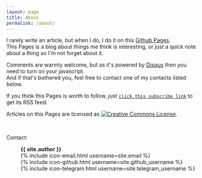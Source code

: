 ```yaml
---
layout: page
title: About
permalink: /about/
---
```


I rarely write an article, but when I do, I do it on this [Github Pages](https://pages.github.com/).  
This Pages is a blog about things me think is interesting, or just a quick note about a thing so I'm not forget about it.

Comments are warmly welcome, but as it's powered by [Disqus](http://disqus.com/) then you need to turn on your javascript.  
And if that's bothered you, feel free to contact one of my contacts listed below.

If you think this Pages is worth to follow, just [`click this subscribe link`]({{site.url}}/feed.xml) to get its RSS feed.

Articles on this Pages are licensed as <a href="http://creativecommons.org/licenses/by-nc-sa/4.0/"><img alt="Creative Commons License" style="display:inline; border-width:0" src="https://i.creativecommons.org/l/by-nc-sa/4.0/80x15.png"></a>.

<br />

Contact:
<ul style="margin-left: 1em; list-style-type: none">
  <li><b>{{ site.author }}</b></li>
  <li>{% include icon-email.html username=site.email %}</li>
  <li>{% include icon-github.html username=site.github_username %}</li>
  <li>{% include icon-telegram.html username=site.telegram_username %}</li>
</ul>
